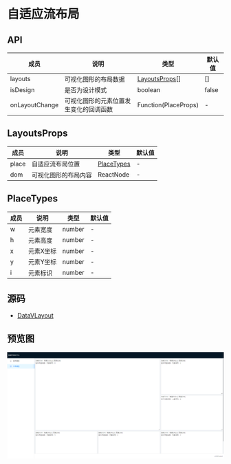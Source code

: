 # 自适应流布局

## API

| 成员 | 说明 | 类型 | 默认值 |
| --- | --- | --- | --- |
| layouts | 可视化图形的布局数据 | [LayoutsProps](#LayoutsProps)[] | [] |
| isDesign | 是否为设计模式 | boolean | false |
| onLayoutChange | 可视化图形的元素位置发生变化的回调函数 | Function(PlaceProps) | - |

## LayoutsProps

| 成员 | 说明 | 类型 | 默认值 |
| --- | --- | --- | --- |
| place | 自适应流布局位置 | [PlaceTypes](#PlaceTypes) | - |
| dom | 可视化图形的布局内容 | ReactNode | - |

## PlaceTypes

| 成员 | 说明 | 类型 | 默认值 |
| --- | --- | --- | --- |
| w | 元素宽度 | number | - |
| h | 元素高度 | number | - |
| x | 元素X坐标 | number | - |
| y | 元素Y坐标 | number | - |
| i | 元素标识 | number | - |

## 源码

- [DataVLayout](../src/components/layout-grid-responsive)

## 预览图

![自适应流布局](./images/20180712195927.png)
